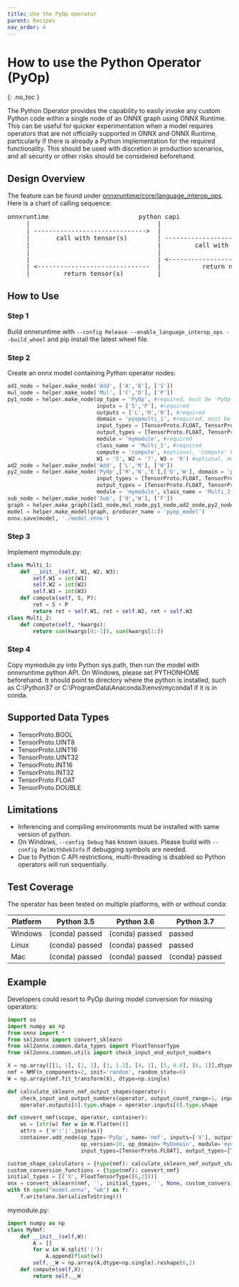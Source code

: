 ```yaml
---
title: Use the PyOp operator
parent: Recipes
nav_order: 4
---
```


# How to use the Python Operator (PyOp)
{: .no_toc }

The Python Operator provides the capability to easily invoke any custom Python code within a single node of an ONNX graph using ONNX Runtime. This can be useful for quicker experimentation when a model requires operators that are not officially supported in ONNX and ONNX Runtime, particularly if there is already a Python implementation for the required functionality. This should be used with discretion in production scenarios, and all security or other risks should be considered beforehand.

## Design Overview
The feature can be found under [onnxruntime/core/language_interop_ops](../onnxruntime/core/language_interop_ops).
Here is a chart of calling sequence:
<pre>
onnxruntime                        python capi                         script
     |                                  |                                 |
     | ------------------------------>  |                                 |
     |       call with tensor(s)        | ------------------------------> |
     |                                  |         call with numpy(s)      | 
     |                                  |                                 | compute
     |                                  | <------------------------------ |
     | <------------------------------  |           return numpys(s)      |
     |         return tensor(s)         |                                 |
</pre>

## How to Use
### Step 1
Build onnxruntime with `--config Release --enable_language_interop_ops --build_wheel` and pip install the latest wheel file. 

### Step 2
Create an onnx model containing Python operator nodes:
```python
ad1_node = helper.make_node('Add', ['A','B'], ['S'])
mul_node = helper.make_node('Mul', ['C','D'], ['P'])
py1_node = helper.make_node(op_type = 'PyOp', #required, must be 'PyOp'
                            inputs = ['S','P'], #required
                            outputs = ['L','M','N'], #required
                            domain = 'pyopmulti_1', #required, must be unique
                            input_types = [TensorProto.FLOAT, TensorProto.FLOAT], #required
                            output_types = [TensorProto.FLOAT, TensorProto.FLOAT, TensorProto.FLOAT], #required
                            module = 'mymodule', #required
                            class_name = 'Multi_1', #required
                            compute = 'compute', #optional, 'compute' by default
                            W1 = '5', W2 = '7', W3 = '9') #optional, must all be strings
ad2_node = helper.make_node('Add', ['L','M'], ['H'])
py2_node = helper.make_node('PyOp',['H','N','E'],['O','W'], domain = 'pyopmulti_2',
                            input_types = [TensorProto.FLOAT, TensorProto.FLOAT, TensorProto.FLOAT],
                            output_types = [TensorProto.FLOAT, TensorProto.FLOAT],
                            module = 'mymodule', class_name = 'Multi_2')
sub_node = helper.make_node('Sub', ['O','W'], ['F'])
graph = helper.make_graph([ad1_node,mul_node,py1_node,ad2_node,py2_node,sub_node], 'multi_pyop_graph', [A,B,C,D,E], [F])
model = helper.make_model(graph, producer_name = 'pyop_model')
onnx.save(model, './model.onnx')
```
### Step 3
Implement mymodule.py:
```python
class Multi_1:
    def __init__(self, W1, W2, W3):
        self.W1 = int(W1)
        self.W2 = int(W2)
        self.W3 = int(W3)
    def compute(self, S, P):
        ret = S + P
        return ret + self.W1, ret + self.W2, ret + self.W3
class Multi_2:
    def compute(self, *kwargs):
        return sum(kwargs[0:-1]), sum(kwargs[1:])
```
### Step 4
Copy mymodule.py into Python sys.path, then run the model with onnxruntime python API. On Windows, please set PYTHONHOME beforehand. It should point to directory where the python is installed, such as C:\Python37 or C:\ProgramData\Anaconda3\envs\myconda1 if it is in conda.

## Supported Data Types
* TensorProto.BOOL
* TensorProto.UINT8
* TensorProto.UINT16
* TensorProto.UINT32
* TensorProto.INT16
* TensorProto.INT32
* TensorProto.FLOAT
* TensorProto.DOUBLE

## Limitations
* Inferencing and compiling environments must be installed with same version of python.
* On Windows, `--config Debug` has known issues. Please build with `--config RelWithDebInfo` if debugging symbols are needed.
* Due to Python C API restrictions, multi-threading is disabled so Python operators will run sequentially.

## Test Coverage
The operator has been tested on multiple platforms, with or without conda:

Platform | Python 3.5 | Python 3.6 | Python 3.7
----------- | ------------| -----------  | -----------
Windows | (conda) passed | (conda) passed | passed
Linux | (conda) passed | (conda) passed | passed
Mac |  (conda) passed | (conda) passed | (conda) passed

## Example
Developers could resort to PyOp during model conversion for missing operators:
```python
import os
import numpy as np
from onnx import *
from skl2onnx import convert_sklearn
from skl2onnx.common.data_types import FloatTensorType
from skl2onnx.common.utils import check_input_and_output_numbers

X = np.array([[1, 1], [2, 1], [3, 1.2], [4, 1], [5, 0.8], [6, 1]],dtype=np.single)
nmf = NMF(n_components=2, init='random', random_state=0)
W = np.array(nmf.fit_transform(X), dtype=np.single)

def calculate_sklearn_nmf_output_shapes(operator):
    check_input_and_output_numbers(operator, output_count_range=1, input_count_range=1)
    operator.outputs[0].type.shape = operator.inputs[0].type.shape

def convert_nmf(scope, operator, container):
    ws = [str(w) for w in W.flatten()]
    attrs = {'W':'|'.join(ws)}
    container.add_node(op_type='PyOp', name='nmf', inputs=['X'], outputs=['variable'],
                       op_version=10, op_domain='MyDomain', module='mymodule', class_name='MyNmf',
                       input_types=[TensorProto.FLOAT], output_types=[TensorProto.FLOAT], **attrs)

custom_shape_calculators = {type(nmf): calculate_sklearn_nmf_output_shapes}
custom_conversion_functions = {type(nmf): convert_nmf}
initial_types = [('X', FloatTensorType([6,2]))]
onx = convert_sklearn(nmf, '', initial_types, '', None, custom_conversion_functions, custom_shape_calculators)
with th open("model.onnx", "wb") as f:
    f.write(onx.SerializeToString())
```
mymodule.py:
```python
import numpy as np
class MyNmf:
    def __init__(self,W):
        A = []
        for w in W.split('|'):
            A.append(float(w))
        self.__W = np.array(A,dtype=np.single).reshape(6,2)
    def compute(self,X):
        return self.__W
```
